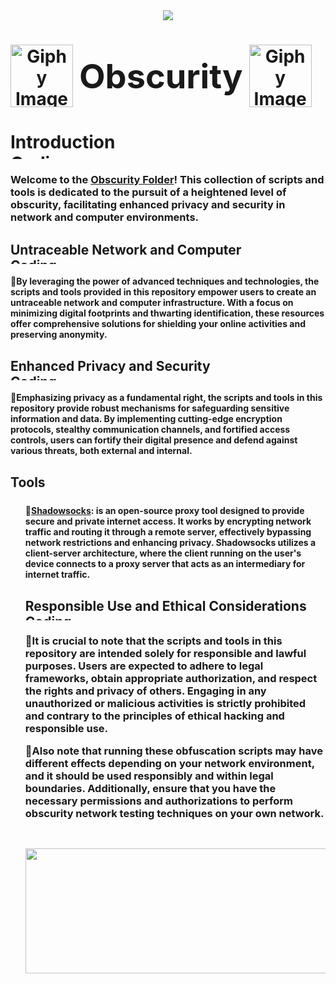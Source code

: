 <div align="center">
  <img src="https://botanicalpaperworks.com/wp-content/uploads/legacy/EarthBanner.jpg">
</div>

<h1 align="center">
  <div style="display: flex; align-items: center;">
    <img src="https://media.giphy.com/media/10TjYv7tytTjtm/giphy.gif" alt="Giphy Image" style="width: 100px; height: auto; margin-right: 10px;">
    <span style="font-size: 54px;">Obscurity</span>
    <img src="https://media.giphy.com/media/10TjYv7tytTjtm/giphy.gif" alt="Giphy Image" style="width: 100px; height: auto; margin-left: 10px;">
  </div>
</h1>



<h1>
 Introduction
  <div style="text-align: left;">
  <img alt="Coding" width="1473" height="10" src="https://thumbs.gfycat.com/KindDistortedIrrawaddydolphin-size_restricted.gif">
</div>
<h3>
Welcome to the <a href="https://github.com/narstybits/MacOS-DuckyScripts/tree/main/Obscurity">Obscurity Folder</a>! This collection of scripts and tools is dedicated to the pursuit of a heightened level of obscurity, facilitating enhanced privacy and security in network and computer environments.
</div>
<h2>
Untraceable Network and Computer
<div style="text-align: left;">
  <img alt="Coding" width="1473" height="10" src="https://thumbs.gfycat.com/KindDistortedIrrawaddydolphin-size_restricted.gif">
</div>
<h4>
<span style="font-size: 0;"></span>🔹By leveraging the power of advanced techniques and technologies, the scripts and tools provided in this repository empower users to create an untraceable network and computer infrastructure. With a focus on minimizing digital footprints and thwarting identification, these resources offer comprehensive solutions for shielding your online activities and preserving anonymity.

<h2>
Enhanced Privacy and Security
<div style="text-align: left;">
  <img alt="Coding" width="1473" height="10" src="https://thumbs.gfycat.com/KindDistortedIrrawaddydolphin-size_restricted.gif">
</div>
<h4>
<span style="font-size: 0;"></span>🔹Emphasizing privacy as a fundamental right, the scripts and tools in this repository provide robust mechanisms for safeguarding sensitive information and data. By implementing cutting-edge encryption protocols, stealthy communication channels, and fortified access controls, users can fortify their digital presence and defend against various threats, both external and internal.

<h2>Tools
<div align="center">
  <img alt="Coding" width="1473" height="5" src="https://thumbs.gfycat.com/KindDistortedIrrawaddydolphin-size_restricted.gif">
</div>
<h4>
<ul>
 <p><span style="font-size: 0;"></span>🔹<a href="https://shadowsocks.org/doc/what-is-shadowsocks.html">Shadowsocks</a>: is an open-source proxy tool designed to provide secure and private internet access. It works by encrypting network traffic and routing it through a remote server, effectively bypassing network restrictions and enhancing privacy. Shadowsocks utilizes a client-server architecture, where the client running on the user's device connects to a proxy server that acts as an intermediary for internet traffic.</li> 
  
<h2>
Responsible Use and Ethical Considerations
<div style="text-align: left;">
  <img alt="Coding" width="1473" height="10" src="https://thumbs.gfycat.com/KindDistortedIrrawaddydolphin-size_restricted.gif">
</div>
<h3>
<span style="font-size: 0;"></span>🔹It is crucial to note that the scripts and tools in this repository are intended solely for responsible and lawful purposes. Users are expected to adhere to legal frameworks, obtain appropriate authorization, and respect the rights and privacy of others. Engaging in any unauthorized or malicious activities is strictly prohibited and contrary to the principles of ethical hacking and responsible use.

<span style="font-size: 0;"></span>🔹Also note that running these obfuscation scripts may have different effects depending on your network environment, and it should be used responsibly and within legal boundaries. Additionally, ensure that you have the necessary permissions and authorizations to perform obscurity network testing techniques on your own network.

  
 <div align="center">

# <img src="https://thumbs.gfycat.com/KindDistortedIrrawaddydolphin-size_restricted.gif" style="width: 1000px; height: 200px;">
</div>
